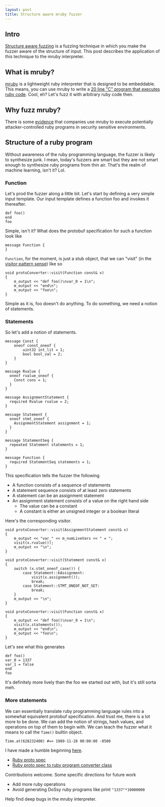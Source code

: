 ```yaml
---
layout: post
title: Structure aware mruby fuzzer
---
```


## Intro

[Structure aware fuzzing][1] is a fuzzing technique in which you make the fuzzer aware of the structure of input.
This post describes the application of this technique to the mruby interpreter.

## What is mruby?

[mruby][2] is a lightweight ruby interpreter that is designed to be embeddable.
This means, you can use mruby to write a [20 line "C" program that executes ruby code][3].
Cool, eh? Let's fuzz it with arbitrary ruby code then.

## Why fuzz mruby?

There is some [evidence][8] that companies use mruby to execute potentially attacker-controlled ruby programs in security sensitive environments.

## Structure of a ruby program

Without awareness of the ruby programming language, the fuzzer is likely to synthesize junk.
I mean, today's fuzzers are smart but they are not smart enough to synthesize ruby programs from thin air.
That's the realm of machine learning, isn't it?
Lol.

### Function

Let's prod the fuzzer along a little bit.
Let's start by defining a very simple input template.
Our input template defines a function foo and invokes it thereafter.
```
def foo()
end
foo
```

Simple, isn't it?
What does the protobuf specification for such a function look like
```
message Function {
}
```
`Function`, for the moment, is just a stub object, that we can "visit" (in the [visitor pattern sense][4]) like so

```
void protoConverter::visit(Function const& x)
{
	m_output << "def foo()\nvar_0 = 1\n";
	m_output << "end\n";
	m_output << "foo\n";
}
```

Simple as it is, foo doesn't do anything.
To do something, we need a notion of statements.

### Statements

So let's add a notion of statements.

```
message Const {
    oneof const_oneof {
        uint32 int_lit = 1;
        bool bool_val = 2;
    }
}

message Rvalue {
  oneof rvalue_oneof {
    Const cons = 1;
  }
}

message AssignmentStatement {
  required Rvalue rvalue = 2;
}

message Statement {
  oneof stmt_oneof {
    AssignmentStatement assignment = 1;
  }
}

message StatementSeq {
  repeated Statement statements = 1;
}

message Function {
  required StatementSeq statements = 1;
}
```

This specification tells the fuzzer the following
  - A function consists of a sequence of statements
  - A statement sequence consists of at least zero statements
  - A statement can be an assignment statement
  - An assignment statement consists of a value on the right hand side
    - The value can be a constant
    - A constant is either an unsigned integer or a boolean literal

Here's the corresponding visitor.

```
void protoConverter::visit(AssignmentStatement const& x)
{
	m_output << "var_" << m_numLiveVars << " = ";
	visit(x.rvalue());
	m_output << "\n";
}

void protoConverter::visit(Statement const& x)
{
	switch (x.stmt_oneof_case()) {
		case Statement::kAssignment:
			visit(x.assignment());
			break;
		case Statement::STMT_ONEOF_NOT_SET:
			break;
	}
	m_output << "\n";
}

void protoConverter::visit(Function const& x)
{
	m_output << "def foo()\nvar_0 = 1\n";
	visit(x.statements());
	m_output << "end\n";
	m_output << "foo\n";
}
```

Let's see what this generates
```
def foo()
var_0 = 1337
var_1 = false
end
foo
```

It's definitely more lively than the foo we started out with, but it's still sorta meh.

### More statements

We can essentially translate ruby programming language rules into a somewhat equivalent protobuf specification.
And trust me, there is a lot more to be done.
We can add the notion of strings, hash values, and operations on top of them to begin with.
We can teach the fuzzer what it means to call the `Time()` builtin object.

```
Time.at(628232400) #=> 1989-11-28 00:00:00 -0500
```

I have made a humble beginning [here][5].
  - [Ruby proto spec][6]
  - [Ruby proto spec to ruby program converter class][7]

Contributions welcome. Some specific directions for future work
  - Add more ruby operations
  - Avoid generating DoSsy ruby programs like print `"1337"*10000000`

Help find deep bugs in the mruby interpreter.

[1]: https://github.com/google/fuzzer-test-suite/blob/master/tutorial/structure-aware-fuzzing.md
[2]: https://en.wikipedia.org/wiki/Mruby
[3]: http://mruby.org/docs/articles/executing-ruby-code-with-mruby.html
[4]: https://en.wikipedia.org/wiki/Visitor_pattern
[5]: https://github.com/mruby/mruby/tree/master/oss-fuzz
[6]: https://github.com/mruby/mruby/blob/master/oss-fuzz/ruby.proto 
[7]: https://github.com/mruby/mruby/blob/master/oss-fuzz/proto_to_ruby.cpp
[8]: https://hackerone.com/shopify-scripts
